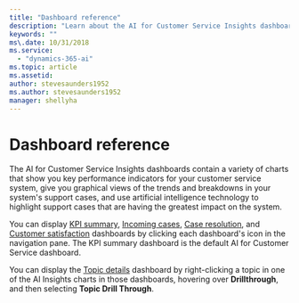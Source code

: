 ```yaml
---
title: "Dashboard reference"
description: "Learn about the AI for Customer Service Insights dashboards."
keywords: ""
ms\.date: 10/31/2018
ms.service:
  - "dynamics-365-ai"
ms.topic: article
ms.assetid: 
author: stevesaunders1952
ms.author: stevesaunders1952
manager: shellyha
---
```


# Dashboard reference

The AI for Customer Service Insights dashboards contain a variety of charts that show you key performance indicators for your customer service system, give you graphical views of the trends and breakdowns in your system's support cases, and use artificial intelligence technology to highlight support cases that are having the greatest impact on the system.

You can display [KPI summary](dashboard-kpi-summary.md), [Incoming cases](dashboard-incoming-cases.md), [Case resolution](dashboard-case-resolutions.md), and [Customer satisfaction](dashboard-CSAT.md) dashboards by clicking each dashboard's icon in the navigation pane. The KPI summary dashboard is the default AI for Customer Service dashboard.

You can display the [Topic details](dashboard-topic-details.md) dashboard by right-clicking a topic in one of the AI Insights charts in those dashboards, hovering over **Drillthrough**, and then selecting **Topic Drill Through**.
